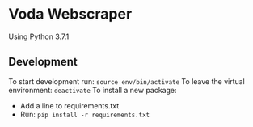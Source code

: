 # Voda Webscraper
Using Python 3.7.1
## Development
To start development run:
`
source env/bin/activate
`
To leave the virtual environment:
`
deactivate
`
To install a new package:
- Add a line to requirements.txt
- Run: `pip install -r requirements.txt`
